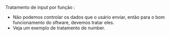 Tratamento de input por função :

- Não podemos controlar os dados que o usário enviar, então para o bom funcionamento do sftware, devemos tratar eles.
- Veja um exemplo de tratamento de number.
